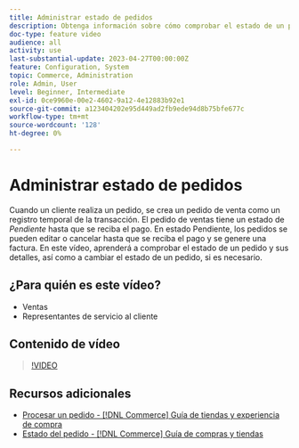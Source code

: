 ```yaml
---
title: Administrar estado de pedidos
description: Obtenga información sobre cómo comprobar el estado de un pedido y sus detalles, y cómo cambiar este estado.
doc-type: feature video
audience: all
activity: use
last-substantial-update: 2023-04-27T00:00:00Z
feature: Configuration, System
topic: Commerce, Administration
role: Admin, User
level: Beginner, Intermediate
exl-id: 0ce9960e-00e2-4602-9a12-4e12883b92e1
source-git-commit: a123404202e95d449ad2fb9ede94d8b75bfe677c
workflow-type: tm+mt
source-wordcount: '128'
ht-degree: 0%

---
```


# Administrar estado de pedidos

Cuando un cliente realiza un pedido, se crea un pedido de venta como un registro temporal de la transacción. El pedido de ventas tiene un estado de _Pendiente_ hasta que se reciba el pago. En estado Pendiente, los pedidos se pueden editar o cancelar hasta que se reciba el pago y se genere una factura. En este vídeo, aprenderá a comprobar el estado de un pedido y sus detalles, así como a cambiar el estado de un pedido, si es necesario.

## ¿Para quién es este vídeo?

- Ventas
- Representantes de servicio al cliente

## Contenido de vídeo

>[!VIDEO](https://video.tv.adobe.com/v/343935?quality=12&learn=on)

## Recursos adicionales

- [Procesar un pedido - [!DNL Commerce] Guía de tiendas y experiencia de compra](https://experienceleague.adobe.com/docs/commerce-admin/stores-sales/order-management/orders/order-processing.html#process-an-order)
- [Estado del pedido - [!DNL Commerce] Guía de compras y tiendas](https://experienceleague.adobe.com/docs/commerce-admin/stores-sales/order-management/orders/order-status.html)
